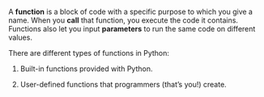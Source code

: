 A **function** is a block of code with a specific purpose to which you give a name. When you **call** that function, you execute the code it contains. Functions also let you input **parameters** to run the same code on different values.  

There are different types of functions in Python:

1. Built-in functions provided with Python.
    
2. User-defined functions that programmers (that’s you!) create.